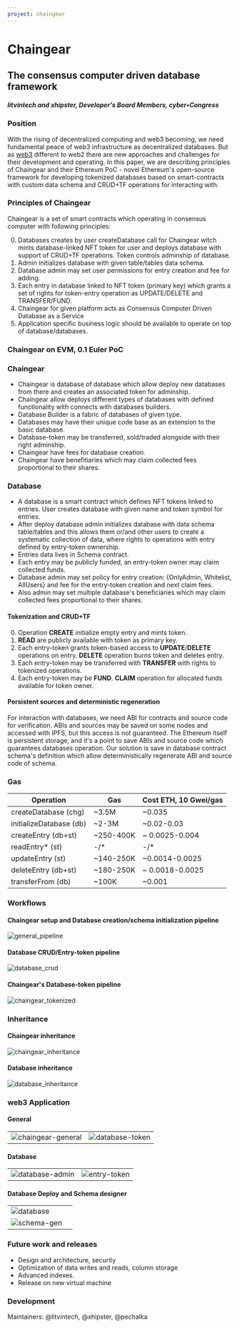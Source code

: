 ```yaml
---
project: chaingear
---
```

# Chaingear

## The consensus computer driven database framework
##### litvintech and xhipster, Developer's Board Members, cyber•Congress

### Position
With the rising of decentralized computing and web3 becoming, we need fundamental peace of web3 infrastructure as decentralized databases. But as [web3](https://ipfs.io/ipfs/QmTptPmvDZ2xSwAPWTF5U1UM7uLbwWqkShHd8fDMKhnaro) different to web2 there are new approaches and challenges for their development and operating. 
In this paper, we are describing principles of Chaingear and their Ethereum PoC - novel Ethereum's open-source framework for developing tokenized databases based on smart-contracts with custom data schema and CRUD+TF operations for interacting with.

### Principles of Chaingear

Chaingear is a set of smart contracts which operating in consensus computer with following principles:

0. Databases creates by user createDatabase call for Chaingear witch mints database-linked NFT token for user and deploys database with support of CRUD+TF operations. Token controls adminship of database.
1. Admin initializes database with given table/tables data schema.
2. Database admin may set user permissions for entry creation and fee for adding.
3. Each entry in database linked to NFT token (primary key) which grants a set of rights for token-entry operation as UPDATE/DELETE and TRANSFER/FUND. 
4. Chaingear for given platform acts as Consensus Computer Driven Database as a Service
5. Application specific business logic should be available to operate on top of database/databases.


### Chaingear on EVM, 0.1 Euler PoC

### Chaingear
- Chaingear is database of database which allow deploy new databases from there and creates an associated token for adminship.
- Chaingear allow deploys different types of databases with defined functionality with connects with databases builders.
- Database Builder is a fabric of databases of given type.
- Databases may have their unique code base as an extension to the basic database.
- Database-token may be transferred, sold/traded alongside with their right adminship.
- Chaingear have fees for database creation.
- Chaingear have benefitiaries which may claim collected fees proportional to their shares.

### Database
- A database is a smart contract which defines NFT tokens linked to entries. User creates database with given name and token symbol for entries.
- After deploy database admin initializes database with data schema table/tables and this allows them or/and other users to create a systematic collection of data, where rights to operations with entry defined by entry-token ownership. 
- Entries data lives in Schema contract.
- Each entry may be publicly funded, an entry-token owner may claim collected funds.
- Database admin may set policy for entry creation: {OnlyAdmin, Whitelist, AllUsers} and fee for the entry-token creation and next claim fees.
- Also admin may set multiple database's beneficiaries which may claim collected fees proportional to their shares.

#### Tokenization and CRUD+TF
0. Operation **CREATE** initialize empty entry and mints token.
1. **READ** are publicly available with token as primary key.
2. Each entry-token grants token-based access to **UPDATE**/**DELETE** operations on entry. **DELETE** operation burns token and deletes entry.
3. Each entry-token may be transferred with **TRANSFER** with rights to tokenized operations.
4. Each entry-token may be **FUND**. **CLAIM** operation for allocated funds available for token owner.

#### Persistent sources and deterministic regeneration
For interaction with databases, we need ABI for contracts and source code for verification. ABIs and sources may be saved on some nodes and accessed with IPFS, but this access is not guaranteed. The Ethereum itself is persistent storage, and it's a point to save ABIs and source code which guarantees databases operation.
Our solution is save in database contract schema's definition which allow deterministically regenerate ABI and source code of schema.

### Gas
| Operation          | Gas | Cost ETH, 10 Gwei/gas |
|--------------------|-----|---------------|
| createDatabase (chg)|~3.5M|~0.035|
| initializeDatabase (db)|~2-3M|~0.02-0.03|
| createEntry (db+st)|~250-400K|~ 0.0025-0.004|
| readEntry* (st)|-/*|-/*|
| updateEntry (st)|~140-250K|~0.0014-0.0025|
| deleteEntry (db+st)|~180-250K|~ 0.0018-0.0025|
| transferFrom (db)|~100K|~0.001|

### Workflows
#### Chaingear setup and Database creation/schema initialization pipeline
![general_pipeline](/docs/chaingear/mermaid/pipelines-general_pipeline.svg)

#### Database CRUD/Entry-token pipeline
![database_crud](/docs/chaingear/mermaid/pipelines-database_crud.svg)

#### Chaingear's Database-token pipeline
![chaingear_tokenized](/docs/chaingear/mermaid/pipelines-chaingear_tokenized.svg)

### Inheritance
#### Chaingear inheritance 
![chaingear_inheritance](/docs/chaingear/mermaid/contracts-chaingear_inheritance.svg)

#### Database inheritance
![database_inheritance](/docs/chaingear/mermaid/contracts-database_inheritance.svg)

### web3 Application
#### General
| | |
|-|-|
|![chaingear-general](/docs/chaingear/app/chaingear.png)|![database-token](/docs/chaingear/app/database-token.png)|

#### Database
| | |
|-|-|
|![database-admin](/docs/chaingear/app/database-admin.png)|![entry-token](/docs/chaingear/app/entry-token.png)| 

#### Database Deploy and Schema designer
| | |
|-|-|
|![database](/docs/chaingear/app/database-deploy.png)|
![schema-gen](/docs/chaingear/app/schema-gen.png)|

### Future work and releases
- Design and architecture, security
- Optimization of data writes and reads, column storage
- Advanced indexes.
- Release on new virtual machine

### Development
Maintainers: @litvintech, @xhipster, @pechalka